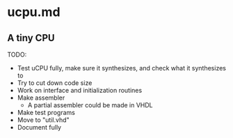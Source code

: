 # ucpu.md
## A tiny CPU

TODO:

* Test uCPU fully, make sure it synthesizes, and check what it synthesizes to
* Try to cut down code size
* Work on interface and initialization routines
* Make assembler
	- A partial assembler could be made in VHDL
* Make test programs
* Move to "util.vhd"
* Document fully
